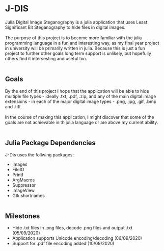 # J-DIS
Julia Digital Image Steganography is a julia application that uses Least Significant Bit Steganography to hide files in digital images.<br><br>
The purpose of this project is to become more familiar with the julia programming language in a fun and interesting way, as my final year project in university will be primarily written in julia. Because this is just a fun project to further other goals long term support is unlikely, but hopefully others find it intersesting and useful too.<br><br>
## Goals
By the end of this project I hope that the application will be able to hide multiple file types - ideally .txt, .pdf, .zip, and any of the main digital image extensions - in each of the major digital image types - .png, .jpg, .gif, .bmp and .tiff.<br><br>
In the course of making this application, I might discover that some of the goals are not achievable in th julia language or are above my current ability.<br><br>
## Julia Package Dependencies
J-Dis uses the follwing packages:
- Images
- FileIO
- Printf
- ArgMacros
- Suppressor
- ImageView
- Gtk.shortnames
<br><br>
## Milestones
- Hide .txt files in .png files, decode .png files and output .txt (05/09/2020)
- Application supports Unicode encoding/decoding (06/09/2020)
- Support for .pdf file encoding added (10/09/2020)
